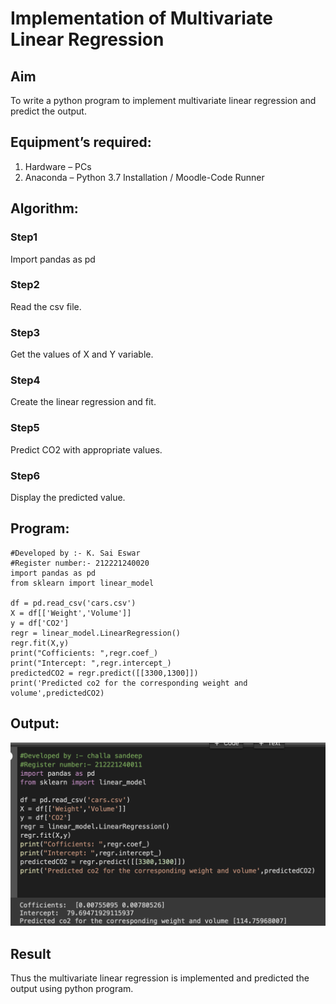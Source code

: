 # Implementation of Multivariate Linear Regression
## Aim
To write a python program to implement multivariate linear regression and predict the output.
## Equipment’s required:
1.	Hardware – PCs
2.	Anaconda – Python 3.7 Installation / Moodle-Code Runner
## Algorithm:
### Step1
Import pandas as pd
### Step2
Read the csv file.
### Step3
Get the values of X and Y variable.
### Step4
Create the linear regression and fit.
### Step5
Predict CO2 with appropriate values.
### Step6
Display the predicted value.
## Program:
~~~
#Developed by :- K. Sai Eswar
#Register number:- 212221240020
import pandas as pd
from sklearn import linear_model

df = pd.read_csv('cars.csv')
X = df[['Weight','Volume']]
y = df['CO2']
regr = linear_model.LinearRegression()
regr.fit(X,y)
print("Cofficients: ",regr.coef_)
print("Intercept: ",regr.intercept_)
predictedCO2 = regr.predict([[3300,1300]])
print('Predicted co2 for the corresponding weight and volume',predictedCO2)
~~~
## Output:
![](sandeep.png)
## Result
Thus the multivariate linear regression is implemented and predicted the output using python program.
